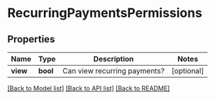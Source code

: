 # RecurringPaymentsPermissions

## Properties
Name | Type | Description | Notes
------------ | ------------- | ------------- | -------------
**view** | **bool** | Can view recurring payments? | [optional] 

[[Back to Model list]](../README.md#documentation-for-models) [[Back to API list]](../README.md#documentation-for-api-endpoints) [[Back to README]](../README.md)



